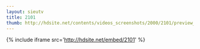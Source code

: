 ```yaml
---
layout: sieutv
title: 2101
thumb: http://hdsite.net/contents/videos_screenshots/2000/2101/preview_360p.mp4.jpg
---
```

{% include iframe src='http://hdsite.net/embed/2101' %}
 
